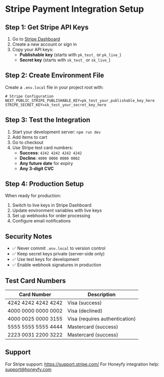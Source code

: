 # Stripe Payment Integration Setup

## Step 1: Get Stripe API Keys

1. Go to [Stripe Dashboard](https://dashboard.stripe.com/apikeys)
2. Create a new account or sign in
3. Copy your API keys:
   - **Publishable key** (starts with `pk_test_` or `pk_live_`)
   - **Secret key** (starts with `sk_test_` or `sk_live_`)

## Step 2: Create Environment File

Create a `.env.local` file in your project root with:

```env
# Stripe Configuration
NEXT_PUBLIC_STRIPE_PUBLISHABLE_KEY=pk_test_your_publishable_key_here
STRIPE_SECRET_KEY=sk_test_your_secret_key_here
```

## Step 3: Test the Integration

1. Start your development server: `npm run dev`
2. Add items to cart
3. Go to checkout
4. Use Stripe test card numbers:
   - **Success**: `4242 4242 4242 4242`
   - **Decline**: `4000 0000 0000 0002`
   - **Any future date** for expiry
   - **Any 3-digit CVC**

## Step 4: Production Setup

When ready for production:

1. Switch to live keys in Stripe Dashboard
2. Update environment variables with live keys
3. Set up webhooks for order processing
4. Configure email notifications

## Security Notes

- ✅ Never commit `.env.local` to version control
- ✅ Keep secret keys private (server-side only)
- ✅ Use test keys for development
- ✅ Enable webhook signatures in production

## Test Card Numbers

| Card Number | Description |
|-------------|-------------|
| 4242 4242 4242 4242 | Visa (success) |
| 4000 0000 0000 0002 | Visa (declined) |
| 4000 0025 0000 3155 | Visa (requires authentication) |
| 5555 5555 5555 4444 | Mastercard (success) |
| 2223 0031 2200 3222 | Mastercard (success) |

## Support

For Stripe support: https://support.stripe.com/
For Honeyfy integration help: support@honeyfy.com
